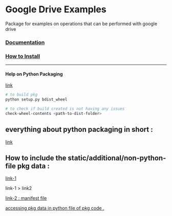 # Google Drive Examples
Package for examples on operations that can be performed with google drive

### [Documentation](./doc.md)

### [How to Install](https://github.com/masterPiece93/google-drive-examples/wiki/Package-Installation-From-Git)

---

#### Help on Python Packaging 

[link](https://www.mssqltips.com/sqlservertip/6802/create-wheel-file-python-package-distribute-custom-code/)

```sh
# to build pkg
python setup.py bdist_wheel 
```

```sh
# to check if build created is not having any issues 
check-wheel-contents <path-to-dist-folder>
```

## everything about python packaging in short :

[link](https://xebia.com/blog/a-practical-guide-to-using-setup-py/)


## How to include the static/additional/non-python-file pkg data :

[link-1](https://sixty-north.com/blog/including-package-data-in-python-packages.html#:~:text=Broadly%2C%20package%20data%20is%20any,included%20in%20a%20Python%20package.)

link-1 > link2

[link-2 : manifest file](https://setuptools.pypa.io/en/latest/userguide/miscellaneous.html)

[accessing pkg data in python file of pkg code .](https://docs.python.org/3/library/importlib.resources.html)


